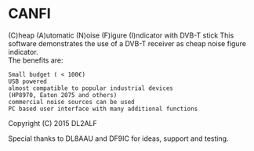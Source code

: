 # CANFI
(C)heap (A)utomatic (N)oise (F)igure (I)ndicator with DVB-T stick
This software demonstrates the use of a DVB-T receiver as cheap noise figure indicator.  
The benefits are:

    Small budget ( < 100€)
    USB powered
    almost compatible to popular industrial devices
    (HP8970, Eaton 2075 and others)
    commercial noise sources can be used
    PC based user interface with many additional functions

Copyright (C) 2015 DL2ALF

Special thanks to DL8AAU and DF9IC for ideas, support and testing.

